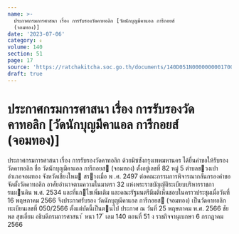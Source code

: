 ```yaml
---
name: >-
  ประกาศกรมการศาสนา เรื่อง การรับรองวัดคาทอลิก [วัดนักบุญมีคาแอล การีกอยส์
  (จอมทอง)]
date: '2023-07-06'
category: ง
volume: 140
section: 51
page: 17
source: 'https://ratchakitcha.soc.go.th/documents/140D051N0000000001700.pdf'
draft: true
---
```


# ประกาศกรมการศาสนา เรื่อง การรับรองวัดคาทอลิก [วัดนักบุญมีคาแอล การีกอยส์ (จอมทอง)]

ประกาศกรมการศาสนา เรื่อง การรับรองวัดคาทอลิก ด้วยมิซซังกรุงเทพมหานคร ได้ยื่นคําขอให้รับรองวัดคาทอลิก ชื่อ วัดนักบุญมีคาแอล การีกอยส (จอมทอง) ตั้งอยู่เลขที่ 82 หมู่ 5 ตําบลขวงเปา อําเภอจอมทอง จังหวัดเชียงใหม สรางเมื่อ พ .ศ. 2497 ต่อคณะกรรมการพิจารณากลั่นกรองคําขอจัดตั้งวัดคาทอลิก อาศัยอํานาจตามความในมาตรา 32 แห่งพระราชบัญญัติระเบียบบริหารราชการแผนดิน พ.ศ. 2534 และที่แกไขเพิ่มเติม และคณะรัฐมนตรีมีมติเห็นชอบในคราวประชุมเมื่อวันที่ 16 พฤษภาคม 2566 จึงประกาศรับรอง วัดนักบุญมีคาแอล การีกอยส (จอมทอง) เป็นวัดคาทอลิก ทะเบียนเลขที่ 050/2566 ตั้งแต่บัดนี้เป็นตนไป ประกาศ ณ วันที่ 25 พฤษภาคม พ.ศ. 2566 ชัยพล สุขเอี่ยม อธิบดีกรมการศาสนา ้ หนา 17 ่ เลม 140 ตอนที่ 51 ง ราชกิจจานุเบกษา 6 กรกฎาคม 2566
